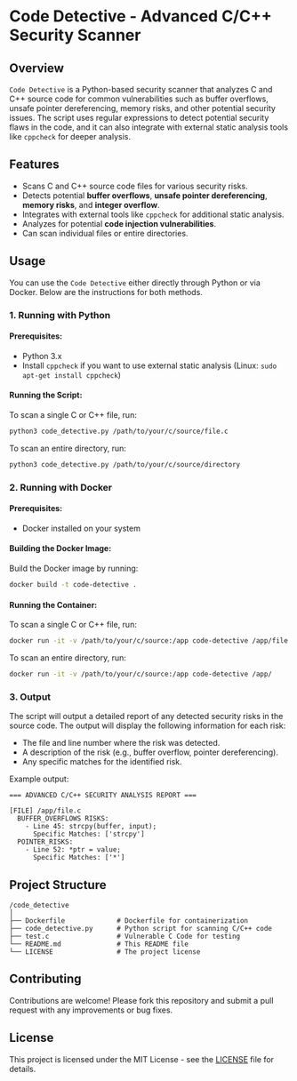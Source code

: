# Code Detective - Advanced C/C++ Security Scanner

## Overview

`Code Detective` is a Python-based security scanner that analyzes C and C++ source code for common vulnerabilities such as buffer overflows, unsafe pointer dereferencing, memory risks, and other potential security issues. The script uses regular expressions to detect potential security flaws in the code, and it can also integrate with external static analysis tools like `cppcheck` for deeper analysis.

## Features

- Scans C and C++ source code files for various security risks.
- Detects potential **buffer overflows**, **unsafe pointer dereferencing**, **memory risks**, and **integer overflow**.
- Integrates with external tools like `cppcheck` for additional static analysis.
- Analyzes for potential **code injection vulnerabilities**.
- Can scan individual files or entire directories.

## Usage

You can use the `Code Detective` either directly through Python or via Docker. Below are the instructions for both methods.

### 1. Running with Python

#### Prerequisites:
- Python 3.x
- Install `cppcheck` if you want to use external static analysis (Linux: `sudo apt-get install cppcheck`)

#### Running the Script:

To scan a single C or C++ file, run:

```bash
python3 code_detective.py /path/to/your/c/source/file.c
```

To scan an entire directory, run:

```bash
python3 code_detective.py /path/to/your/c/source/directory
```

### 2. Running with Docker

#### Prerequisites:
- Docker installed on your system

#### Building the Docker Image:

Build the Docker image by running:

```bash
docker build -t code-detective .
```

#### Running the Container:

To scan a single C or C++ file, run:

```bash
docker run -it -v /path/to/your/c/source:/app code-detective /app/file.c
```

To scan an entire directory, run:

```bash
docker run -it -v /path/to/your/c/source:/app code-detective /app/
```

### 3. Output

The script will output a detailed report of any detected security risks in the source code. The output will display the following information for each risk:

- The file and line number where the risk was detected.
- A description of the risk (e.g., buffer overflow, pointer dereferencing).
- Any specific matches for the identified risk.

Example output:

```
=== ADVANCED C/C++ SECURITY ANALYSIS REPORT ===

[FILE] /app/file.c
  BUFFER_OVERFLOWS RISKS:
    - Line 45: strcpy(buffer, input);
      Specific Matches: ['strcpy']
  POINTER_RISKS:
    - Line 52: *ptr = value;
      Specific Matches: ['*']
```

## Project Structure

```
/code_detective
│
├── Dockerfile             # Dockerfile for containerization
├── code_detective.py      # Python script for scanning C/C++ code
├── test.c                 # Vulnerable C Code for testing
└── README.md              # This README file
└── LICENSE                # The project license
```

## Contributing

Contributions are welcome! Please fork this repository and submit a pull request with any improvements or bug fixes.

## License

This project is licensed under the MIT License - see the [LICENSE](LICENSE) file for details.
